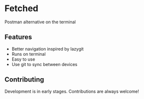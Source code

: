 # Fetched

Postman alternative on the terminal


## Features

- Better navigation inspired by lazygit
- Runs on terminal
- Easy to use
- Use git to sync between devices


## Contributing

Development is in early stages. Contributions are always welcome!


